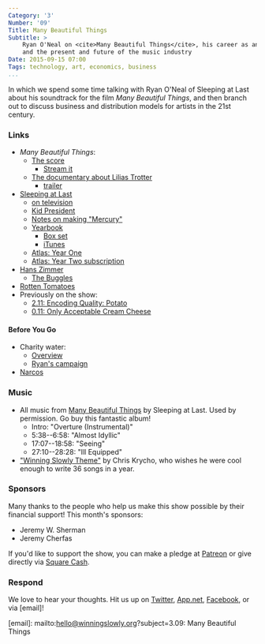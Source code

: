 ```yaml
---
Category: '3'
Number: '09'
Title: Many Beautiful Things
Subtitle: >
    Ryan O'Neal on <cite>Many Beautiful Things</cite>, his career as an artist,
    and the present and future of the music industry
Date: 2015-09-15 07:00
Tags: technology, art, economics, business
...
```


In which we spend some time talking with Ryan O'Neal of Sleeping at Last about
his soundtrack for the film _Many Beautiful Things_, and then branch out to
discuss business and distribution models for artists in the 21st century.

### Links

  - _Many Beautiful Things_:
      + [The score][Many Beautiful Things]
          * [Stream it](http://www.relevantmagazine.com/the-drop/many-beautiful-things-soundtrack)
      + [The documentary about Lilias Trotter](http://liliastrotter.com)
          * [trailer](http://www.pastemagazine.com/articles/2015/06/exclusive-watch-trailer-for-art-doc-many-beautiful.html)
  - [Sleeping at Last](http://sleepingatlast.com)
      + [on television](http://sleepingatlast.com/sleeping-at-last-on-the-tv-2/)
      + [Kid President](http://sleepingatlast.com/kid-president-sleeping-at-last/)
      + [Notes on making "Mercury"](http://sleepingatlast.com/space-1-song-notes/)
      + [Yearbook](http://sleepingatlast.com/yearbook/)
          * [Box set](http://www.sleepingatlast.bigcartel.com/product/yearbook-collection-3-cd-box-set)
          * [iTunes](http://itunes.apple.com/us/album/yearbook-collection/id477532828)
      + [Atlas: Year One](https://itunes.apple.com/us/album/atlas-year-one/id890059578)
      + [Atlas: Year Two subscription](http://www.sleepingatlast.bigcartel.com/product/atlas-year-two-digital-subscription)
  - [Hans Zimmer](http://www.hans-zimmer.com)
      + [The Buggles](https://en.wikipedia.org/wiki/The_Buggles)
  - [Rotten Tomatoes](http://www.rottentomatoes.com)
  - Previously on the show:
      + [2.11: Encoding Quality: Potato](http://www.winningslowly.org/2.11/)
      + [0.11: Only Acceptable Cream Cheese](http://www.winningslowly.org/0.11/)

[Many Beautiful Things]: https://itunes.apple.com/us/album/many-beautiful-things-original/id1012476878

#### Before You Go

  - Charity water:
      + [Overview](http://www.charitywater.org)
      + [Ryan's campaign][campaign]
  - [Narcos](http://www.netflix.com/title/80025172)

[campaign]: https://my.charitywater.org/f7869c71-581c-49f2-be5e-b37bd47e0ec5/55a03c6a-92eb-487d-8969-c038888cf9bd

### Music

  - All music from [Many Beautiful Things] by Sleeping at Last. Used by permission. Go buy this fantastic
    album!
      + Intro: "Overture (Instrumental)"
      + 5:38--6:58: "Almost Idyllic"
      + 17:07--18:58: "Seeing"
      + 27:10--28:28: "Ill Equipped"
  - ["Winning Slowly Theme"](//soundcloud.com/chriskrycho/winning-slowly)
    by Chris Krycho, who wishes he were cool enough to write 36 songs in a year.

### Sponsors

Many thanks to the people who help us make this show possible by their financial
support! This month's sponsors:

  - Jeremy W. Sherman
  - Jeremy Cherfas

If you'd like to support the show, you can make a pledge at [Patreon] or give
directly via [Square Cash].

[Patreon]: //www.patreon.com/winningslowly
[Square Cash]: //cash.me/$winningslowly

### Respond

We love to hear your thoughts. Hit us up on [Twitter], [App.net], [Facebook], or
via [email]!

[Twitter]: //www.twitter.com/winningslowly
[App.net]: //www.twitter.com/winningslowly
[Facebook]: //www.facebook.com/winningslowlypodcast
[email]: mailto:hello@winningslowly.org?subject=3.09: Many Beautiful Things
